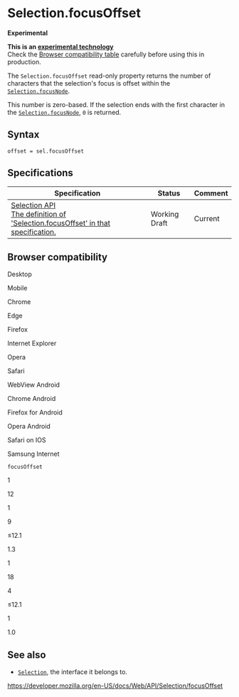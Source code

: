 Selection.focusOffset
=====================

**Experimental**

**This is an [experimental technology](https://developer.mozilla.org/en-US/docs/MDN/Guidelines/Conventions_definitions#experimental)**  
Check the [Browser compatibility table](#browser_compatibility) carefully before using this in production.

The `Selection.focusOffset` read-only property returns the number of characters that the selection's focus is offset within the [`Selection.focusNode`](focusnode).

This number is zero-based. If the selection ends with the first character in the [`Selection.focusNode`](focusnode), `0` is returned.

Syntax
------

    offset = sel.focusOffset

Specifications
--------------

<table><thead><tr class="header"><th>Specification</th><th>Status</th><th>Comment</th></tr></thead><tbody><tr class="odd"><td><a href="https://w3c.github.io/selection-api/#dom-selection-focusoffset">Selection API<br />
<span class="small">The definition of 'Selection.focusOffset' in that specification.</span></a></td><td><span class="spec-wd">Working Draft</span></td><td>Current</td></tr></tbody></table>

Browser compatibility
---------------------

Desktop

Mobile

Chrome

Edge

Firefox

Internet Explorer

Opera

Safari

WebView Android

Chrome Android

Firefox for Android

Opera Android

Safari on IOS

Samsung Internet

`focusOffset`

1

12

1

9

≤12.1

1.3

1

18

4

≤12.1

1

1.0

See also
--------

-   [`Selection`](../selection), the interface it belongs to.

<a href="https://developer.mozilla.org/en-US/docs/Web/API/Selection/focusOffset" class="_attribution-link">https://developer.mozilla.org/en-US/docs/Web/API/Selection/focusOffset</a>
